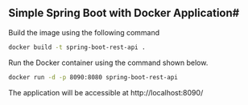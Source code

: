   
## Simple Spring Boot with Docker Application#

Build the image using the following command

```bash
docker build -t spring-boot-rest-api .
```
Run the Docker container using the command shown below.

```bash
docker run -d -p 8090:8080 spring-boot-rest-api
```

The application will be accessible at http://localhost:8090/

